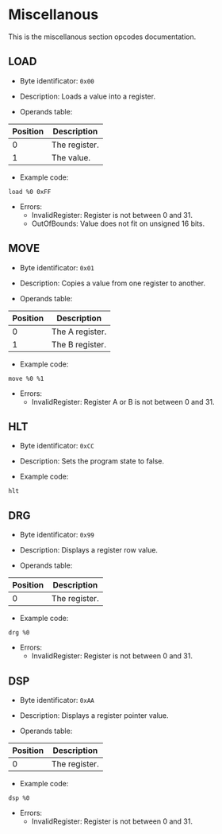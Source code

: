 # Miscellanous

This is the miscellanous section opcodes documentation.

## LOAD

- Byte identificator: `0x00`
- Description: Loads a value into a register.

- Operands table:

| Position |  Description  |
|----------|---------------|
|    0     | The register. |
|    1     |   The value.  |

- Example code:

```text
load %0 0xFF
```

- Errors:
    - InvalidRegister: Register is not between 0 and 31.
    - OutOfBounds: Value does not fit on unsigned 16 bits.

## MOVE

- Byte identificator: `0x01`
- Description: Copies a value from one register to another.

- Operands table:

| Position |   Description   |
|----------|-----------------|
|    0     | The A register. |
|    1     | The B register. |

- Example code:

```text
move %0 %1
```

- Errors:
    - InvalidRegister: Register A or B is not between 0 and 31.

## HLT

- Byte identificator: `0xCC`
- Description: Sets the program state to false.

- Example code:

```text
hlt
```

## DRG

- Byte identificator: `0x99`
- Description: Displays a register row value.

- Operands table:

| Position |  Description  |
|----------|---------------|
|    0     | The register. |

- Example code:

```text
drg %0
```

- Errors:
    - InvalidRegister: Register is not between 0 and 31.

## DSP

- Byte identificator: `0xAA`
- Description: Displays a register pointer value.

- Operands table:

| Position |  Description  |
|----------|---------------|
|    0     | The register. |

- Example code:

```text
dsp %0
```

- Errors:
    - InvalidRegister: Register is not between 0 and 31.
